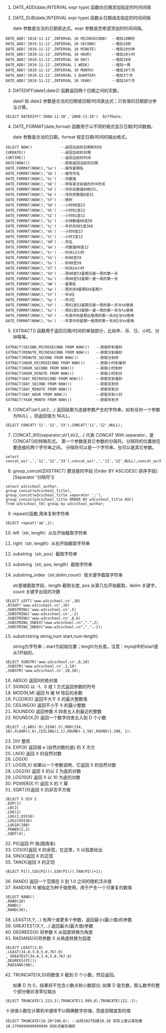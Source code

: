 1. DATE_ADD(date,INTERVAL expr type) 函数向日期添加指定的时间间隔

2. DATE_SUB(date,INTERVAL expr type) 函数从日期减去指定的时间间隔

   date 参数是合法的日期表达式。expr 参数是您希望添加的时间间隔。

```mysql
DATE_ADD('2019-11-12',INTERVAL 10 MICROSECOND)  --增加10微秒
DATE_ADD('2019-11-12',INTERVAL 10 SECOND) 	    --增加10秒
DATE_ADD('2019-11-12',INTERVAL 10 MINUTE) 	    --增加10分钟
DATE_ADD('2019-11-12',INTERVAL 10 HOUR)         --增加10小时
DATE_ADD('2019-11-12',INTERVAL 10 DAY)          --增加10天
DATE_ADD('2019-11-12',INTERVAL 1 WEEK)          --增加一周
DATE_ADD('2019-11-12',INTERVAL 10 MONTH)        --增加10个月
DATE_ADD('2019-11-12',INTERVAL 1 QUARTER)       --增加3个月
DATE_ADD('2019-11-12',INTERVAL 10 YEAR)         --增加10个月
```

3. DATEDIFF(date1,date2) 函数返回两个日期之间的天数。

   date1 和 date2 参数是合法的日期或日期/时间表达式；只有值的日期部分参与计算。

```mysql
SELECT DATEDIFF('2008-11-30','2008-11-28')  DiffDate;
```

4. DATE_FORMAT(date,format) 函数用于以不同的格式显示日期/时间数据。

   date 参数是合法的日期。format 规定日期/时间的输出格式。

```mysql
SELECT NOW()             --返回当前的日期和时间
CURDATE()                --返回当前的日期
CURTIME()                --返回当前的时间
DATE(NOW())              --提取返回当前的日期
DATE_FORMAT(NOW(),'%a')  --缩写星期名
DATE_FORMAT(NOW(),'%b')  --缩写月名
DATE_FORMAT(NOW(),'%c')  --月数值
DATE_FORMAT(NOW(),'%D')  --带有英文前缀的月中的天
DATE_FORMAT(NOW(),'%d')  --月的天数值00到31,
DATE_FORMAT(NOW(),'%e')  --月的天数值0至31
DATE_FORMAT(NOW(),'%f')  --微秒
DATE_FORMAT(NOW(),'%H')  --小时00至23
DATE_FORMAT(NOW(),'%h')  --小时01至12
DATE_FORMAT(NOW(),'%I')  --小时01至12
DATE_FORMAT(NOW(),'%i')  --分钟数值00至59
DATE_FORMAT(NOW(),'%j')  --年的天001至366
DATE_FORMAT(NOW(),'%k')  --小时0至23
DATE_FORMAT(NOW(),'%l')  --小时1至12
DATE_FORMAT(NOW(),'%M')  --月名
DATE_FORMAT(NOW(),'%m')  --月数值00至12
DATE_FORMAT(NOW(),'%r')  --时间12小时
DATE_FORMAT(NOW(),'%S')  --秒00至59
DATE_FORMAT(NOW(),'%s')  --秒00至59
DATE_FORMAT(NOW(),'%T')  --时间24小时
DATE_FORMAT(NOW(),'%U')  --周00至53星期日是一周的第一天
DATE_FORMAT(NOW(),'%u')  --周00至53星期一是一周的第一天
DATE_FORMAT(NOW(),'%W')  --星期名
DATE_FORMAT(NOW(),'%w')  --周的天0星期日6星期六
DATE_FORMAT(NOW(),'%Y')  --年4位
DATE_FORMAT(NOW(),'%y')  --年2位
DATE_FORMAT(NOW(),'%V')  --周01至53星期日是一周的第一天与%X使用
DATE_FORMAT(NOW(),'%v')  --周01至53星期一是一周的第一天与%x使用
DATE_FORMAT(NOW(),'%X')  --年其中的星期日是周的第一天4位与%V使用
DATE_FORMAT(NOW(),'%x')  --年其中的星期一是周的第一天4位与%v使用
```

5. EXTRACT() 函数用于返回日期/时间的单独部分，比如年、月、日、小时、分钟等等。

```mysql
EXTRACT(SECOND_MICROSECOND FROM NOW())   --获取秒到毫秒
EXTRACT(MINUTE_MICROSECOND FROM NOW())   --获取分到毫秒
EXTRACT(MINUTE_SECOND FROM NOW())        --获取分到秒
EXTRACT(HOUR_MICROSECOND FROM NOW())     --获取小时到毫秒
EXTRACT(HOUR_SECOND FROM NOW())          --获取小时到秒
EXTRACT(HOUR_MINUTE FROM NOW())          --获取小时到分
EXTRACT(DAY_MICROSECOND FROM NOW())      --获取天到毫秒
EXTRACT(DAY_SECOND FROM NOW())           --获取天到秒
EXTRACT(DAY_MINUTE FROM NOW())           --获取天到分
EXTRACT(DAY_HOUR FROM NOW())             --获取天到小时
EXTRACT(YEAR_MONTH FROM NOW())           --获取年到月
```

6. CONCAT(str1,str2,…)  返回结果为连接参数产生的字符串。如有任何一个参数为NULL ，则返回值为 NULL。

```mysql
SELECT CONCAT('11','22','33'),CONCAT('11','22',NULL);
```

7. CONCAT_WS(separator,str1,str2,...) 代表 CONCAT With separator，是CONCAT()的特殊形式。
   第一个参数是其它参数的分隔符。分隔符的位置放在要连接的两个字符串之间。
   分隔符可以是一个字符串，也可以是其它参数。

```mysql
select concat_ws(',','11','22','33'),concat_ws(',','11','22',NULL),concat_ws(NULL,'11','22','33');
```

8. group_concat([DISTINCT] 要连接的字段 [Order BY ASC/DESC 排序字段] [Separator '分隔符'])

```mysql
select w3cschool_author,
group_concat(w3cschool_title),
group_concat(w3cschool_title separator ';'),
group_concat(w3cschool_title ORDER BY w3cschool_title ASC)
from w3cschool_tbl group by w3cschool_author;
```

9. repeat()函数,用来复制字符串

```mysql
SELECT repeat('ab',2);
```

10. left（str, length）从左开始截取字符串

11. right（str, length）从右开始截取字符串

12. substring（str, pos）截取字符串

13. substring（str, pos, length）截取字符串

14. substring_index（str,delim,count）按关键字截取字符串 

    str是被截取字段，length 截取长度, pos 从第几位开始截取，delim 关键字，count 关键字出现的次数

```mysql
SELECT LEFT('www.w3cschool.cn',10)
,RIGHT('www.w3cschool.cn',10)
,SUBSTRING('www.w3cschool.cn',5)
,SUBSTRING('www.w3cschool.cn',-2)
,SUBSTRING('www.w3cschool.cn',8,6)
,SUBSTRING_INDEX("www.w3cschool.cn",".",2)
,SUBSTRING_INDEX("www.w3cschool.cn",".",-2); 
```

15. substr(string string,num start,num length)

    string为字符串；start为起始位置；length为长度。注意：mysql中的start是从1开始的。 

```mysql
SELECT SUBSTR('www.w3cschool.cn',0,10)
,SUBSTR('www.w3cschool.cn',1,10)
,SUBSTR('www.w3cschool.cn',10,10);
```

16. ABS(X) 返回X的绝对值
17. SIGN(X) 以 -1、0 或 1 方式返回参数的符号
18. MOD(N,M) 返回 N 被 M 除后的余数
19. FLOOR(X) 返回不大于 X 的最大整数值
20.  CEILING(X) 返回不小于 X 的最小整数
21.  ROUND(X) 返回参数 X 四舍五入到最近的整数
22.  ROUND(X,D) 返回一个数字四舍五入到 D 个小数

```mysql
SELECT -2,ABS(-9),SIGN(-5),MOD(234, 10),FLOOR(1.6),CEILING(1.1),ROUND(-1.58),ROUND(1.298, 1);
```

23. DIV 整除
24.  EXP(X) 返回值 e (自然对数的底) 的 X 次方
25.  LN(X) 返回 X 的自然对数
26.  LOG(X)
27.  LOG(B,X) 如果以一个参数调用，它返回 X 的自然对数
28.  LOG2(X) 返回 X 的以 2 为底的对数
29.  LOG10(X) 返回 X 以 10 为底的对数
30.  POWER(X,Y) 返回 X 的 Y 幂
31.  SQRT(X)返回 X 的非否平方根

```mysql
SELECT 5 DIV 2
,EXP(1)
,LN(2)
,LOG(2)
,LOG(2,65536)
,LOG2(65536)
,LOG10(100)
,POWER(2,2)
,SQRT(4);
```

32. PI()返回 PI 值(圆周率)
33.  COS(X)返回 X 的余弦，在这里，X 以弧度给出
34.  SIN(X)返回 X 的正弦
35.  TAN(X)返回 X 的正切

```mysql
SELECT PI(),COS(PI()),SIN(PI()),TAN(PI()+1);
```

36. RAND() 返回一个范围在 0 到 1.0 之间的随机浮点值
37.  RAND(N) N 被指定为种子值使用，用于产生一个可重复的数值

```mysql
SELECT RAND()
,RAND(20)
,RAND()
,RAND(20);
```

38. LEAST(X,Y,...) 有两个或更多个参数，返回最小(最小值)的参数
39.  GREATEST(X,Y,...) 返回最大(最大值)参数
40.  DEGREES(X) 将参数 X 从弧度转换为角度
41.  RADIANS(X)将参数 X 从角度转换为弧度

```mysql
SELECT LEAST(2,0)
,LEAST(34.0,3.0,5.0,767.0)
, GREATEST(34.0,3.0,5.0,767.0)
,DEGREES(PI())
,RADIANS(90);
```

42. TRUNCATE(X,D)将数值 X 截到 D 个小数，然后返回。

     如果 D 为 0，结果将不包含小数点和小数部分; 如果 D 是负数，那么数字的整个部分被对准零位输出

```mysql
SELECT TRUNCATE(1.223,1),TRUNCATE(1.999,0),TRUNCATE(122,-2);
```

十进值小数在计算机中通常不以精确数字存储，而是双精度型的值

```mysql
SELECT TRUNCATE(10.28*100,0); --出现1027则是10.28 实际上是以某些像 10.2799999999999999 的形式被存储的
```

